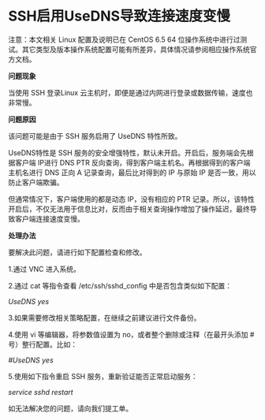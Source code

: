 # SSH启用UseDNS导致连接速度变慢




注意：本文相关 Linux 配置及说明已在 CentOS 6.5 64 位操作系统中进行过测试。其它类型及版本操作系统配置可能有所差异，具体情况请参阅相应操作系统官方文档。



**问题现象**

当使用 SSH 登录Linux 云主机时，即便是通过内网进行登录或数据传输，速度也非常慢。



**问题原因**

该问题可能是由于 SSH 服务启用了 UseDNS 特性所致。


UseDNS特性是 SSH 服务的安全增强特性，默认未开启。开启后，服务端会先根据客户端 IP进行 DNS PTR 反向查询，得到客户端主机名。再根据得到的客户端主机名进行 DNS 正向 A 记录查询，最后比对得到的 IP 与原始 IP 是否一致，用以防止客户端欺骗。

但通常情况下，客户端使用的都是动态 IP，没有相应的 PTR 记录。所以，该特性开启后，不仅无法用于信息比对，反而由于相关查询操作增加了操作延迟，最终导致客户端连接速度变慢。



**处理办法**

要解决此问题，请进行如下配置检查和修改。

1.通过 VNC 进入系统。

2.通过 cat 等指令查看 /etc/ssh/sshd_config 中是否包含类似如下配置：

*UseDNS yes*

3.如果需要修改相关策略配置，在继续之前建议进行文件备份。

4.使用 vi 等编辑器，将参数值设置为 no，或者整个删除或注释（在最开头添加 # 号）整行配置。比如：

*#UseDNS yes*

5.使用如下指令重启 SSH 服务，重新验证能否正常启动服务：


*service sshd restart*


如无法解决您的问题，请向我们提工单。